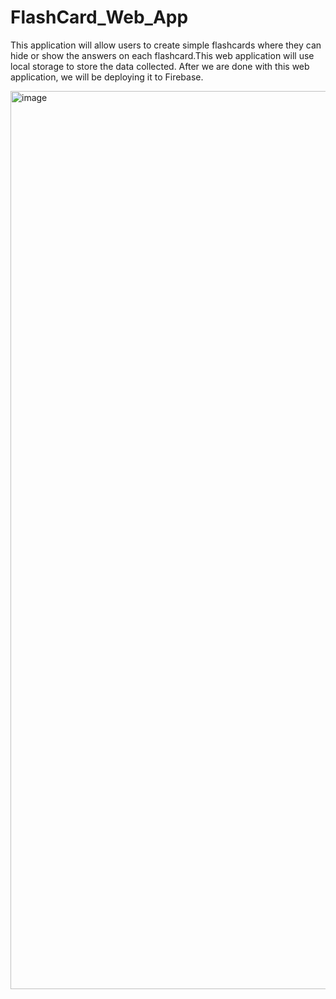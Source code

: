 # FlashCard_Web_App

This application will allow users to create simple flashcards where they can hide or show the answers on each flashcard.This web application will use local storage to store the data collected. After we are done with this web application, we will be deploying it to Firebase.

<img width="1437" alt="image" src="https://user-images.githubusercontent.com/97080055/208047173-c3e95fba-21ec-49f7-b0f1-8d71f21fd75e.png">
